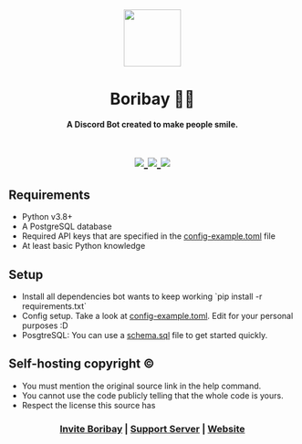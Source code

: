 <h2 align="center">
  <img src="https://cdn.discordapp.com/attachments/766571630268252180/827824066869985280/circle.png" height='100px' width='100px'>
</h2>

<h1 align="center">Boribay 💂‍♂️</h1>
<h4 align="center">A Discord Bot created to make people smile.</h4>

<h1 align="center">
  <a href="https://top.gg/bot/735397931355471893">
    <img src="https://top.gg/api/widget/servers/735397931355471893.svg" />
  </a>

  <a href="https://top.gg/bot/735397931355471893">
    <img src="https://top.gg/api/widget/upvotes/735397931355471893.svg" />
  </a>

  <a href="https://top.gg/bot/735397931355471893">
    <img src="https://top.gg/api/widget/owner/735397931355471893.svg" />
  </a>
</h1>

<h2>Requirements</h2>
<ul>
    <li>Python v3.8+</li>
    <li>A PostgreSQL database</li>
    <li>Required API keys that are specified in the <a href="https://github.com/Dositan/Boribay/blob/master/boribay/data/config-example.toml">config-example.toml</a> file</li>
    <li>At least basic Python knowledge</li>
</ul>

<h2>Setup</h2>
<ul>
    <li>Install all dependencies bot wants to keep working `pip install -r requirements.txt`</li>
    <li>Config setup. Take a look at <a href="https://github.com/Dositan/Boribay/blob/master/boribay/data/config-example.toml">config-example.toml</a>. Edit for your personal purposes :D</li>
    <li>PosgtreSQL: You can use a <a href="https://github.com/Dositan/Boribay/blob/master/boribay/data/schema.sql">schema.sql</a> file to get started quickly.</li>
</ul>

<h2>Self-hosting copyright ©</h2>
<ul>
    <li>You must mention the original source link in the help command.</li>
    <li>You cannot use the code publicly telling that the whole code is yours.</li>
    <li>Respect the license this source has</li> 
</ul>

<h3 align="center"><a href="https://discord.com/api/oauth2/authorize?client_id=735397931355471893&permissions=8&scope=bot">Invite Boribay</a> | <a href="https://discord.gg/B4k8tmPDbz">Support Server</a> | <a href="https://boribay.netlify.app/">Website</a></h3>
